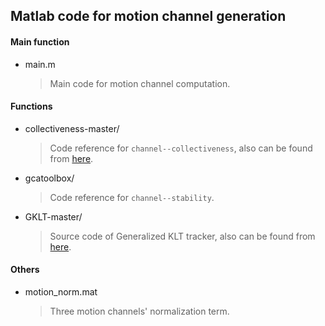 ## Matlab code for motion channel generation

#### Main function

* main.m

	> Main code for motion channel computation.


#### Functions

* collectiveness-master/

	> Code reference for `channel--collectiveness`, also can be found from [here](https://github.com/metalbubble/collectiveness).

* gcatoolbox/

	> Code reference for `channel--stability`.

* GKLT-master/

	> Source code of Generalized KLT tracker, also can be found from [here](https://github.com/metalbubble/GKLT).


#### Others

* motion_norm.mat

	> Three motion channels' normalization term.

